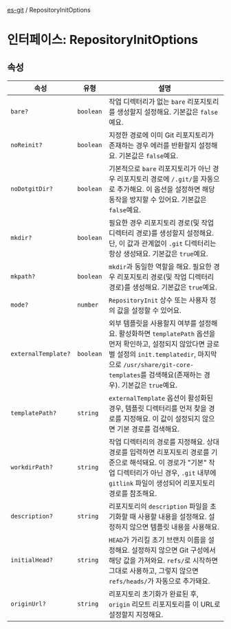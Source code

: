 [es-git](../globals.md) / RepositoryInitOptions

# 인터페이스: RepositoryInitOptions

## 속성

| 속성                                                | 유형        | 설명                                                                                                                                                                  |
|---------------------------------------------------|-----------|---------------------------------------------------------------------------------------------------------------------------------------------------------------------|
| <a id="bare"></a> `bare?`                         | `boolean` | 작업 디렉터리가 없는 `bare` 리포지토리를 생성할지 설정해요. 기본값은 `false`예요.                                                                                                                |
| <a id="noreinit"></a> `noReinit?`                 | `boolean` | 지정한 경로에 이미 Git 리포지토리가 존재하는 경우 에러를 반환할지 설정해요. 기본값은 `false`예요.                                                                                                        |
| <a id="nodotgitdir"></a> `noDotgitDir?`           | `boolean` | 기본적으로 `bare` 리포지토리가 아닌 경우 리포지토리 경로에 `/.git/`을 자동으로 추가해요. 이 옵션을 설정하면 해당 동작을 방지할 수 있어요. 기본값은 `false`예요.                                                               |
| <a id="mkdir"></a> `mkdir?`                       | `boolean` | 필요한 경우 리포지토리 경로(및 작업 디렉터리 경로)를 생성할지 설정해요. 단, 이 값과 관계없이 `.git` 디렉터리는 항상 생성돼요. 기본값은 `true`예요.                                                                         |
| <a id="mkpath"></a> `mkpath?`                     | `boolean` | `mkdir`과 동일한 역할을 해요. 필요한 경우 리포지토리 경로(및 작업 디렉터리 경로)를 생성해요. 기본값은 `true`예요.                                                                                            |
| <a id="mode"></a> `mode?`                         | `number`  | `RepositoryInit` 상수 또는 사용자 정의 값을 설정할 수 있어요.                                                                                                                         |
| <a id="externaltemplate"></a> `externalTemplate?` | `boolean` | 외부 템플릿을 사용할지 여부를 설정해요. 활성화하면 `templatePath` 옵션을 먼저 확인하고, 설정되지 않았다면 글로벌 설정의 `init.templatedir`, 마지막으로 `/usr/share/git-core-templates`를 검색해요(존재하는 경우). 기본값은 `true`예요. |
| <a id="templatepath"></a> `templatePath?`         | `string`  | `externalTemplate` 옵션이 활성화된 경우, 템플릿 디렉터리를 먼저 찾을 경로를 지정해요. 이 값이 설정되지 않으면 기본 경로를 검색해요.                                                                                |
| <a id="workdirpath"></a> `workdirPath?`           | `string`  | 작업 디렉터리의 경로를 지정해요. 상대 경로를 입력하면 리포지토리 경로를 기준으로 해석돼요. 이 경로가 "기본" 작업 디렉터리가 아닌 경우, `.git` 내부에 `gitlink` 파일이 생성되어 리포지토리 경로를 참조해요.                                        |
| <a id="description"></a> `description?`           | `string`  | 리포지토리의 `description` 파일을 초기화할 때 사용할 내용을 설정해요. 설정하지 않으면 템플릿 내용을 사용해요.                                                                                                |
| <a id="initialhead"></a> `initialHead?`           | `string`  | `HEAD`가 가리킬 초기 브랜치 이름을 설정해요. 설정하지 않으면 Git 구성에서 해당 값을 가져와요. `refs/`로 시작하면 그대로 사용하고, 그렇지 않으면 `refs/heads/`가 자동으로 추가돼요.                                                |
| <a id="originurl"></a> `originUrl?`               | `string`  | 리포지토리 초기화가 완료된 후, `origin` 리모트 리포지토리를 이 URL로 설정할지 지정해요.                                                                                                             |
